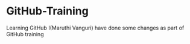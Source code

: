 # GitHub-Training
Learning GitHub
I(Maruthi Vanguri) have done some changes as part of GitHub training
